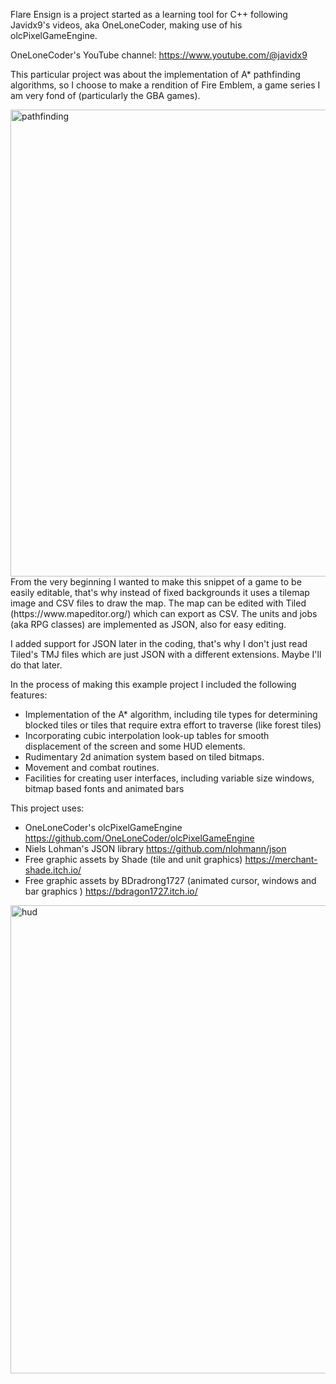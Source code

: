 Flare Ensign is a project started as a learning tool for C++ following Javidx9's videos, aka OneLoneCoder, making use of his olcPixelGameEngine.

OneLoneCoder's YouTube channel: https://www.youtube.com/@javidx9

This particular project was about the implementation of A* pathfinding algorithms, so I choose to make a rendition of Fire Emblem, a game series I am very fond of (particularly the GBA games).

<img width="1438" height="747" alt="pathfinding" src="https://github.com/user-attachments/assets/122c813f-c954-43be-8d53-308595881060" />
From the very beginning I wanted to make this snippet of a game to be easily editable, that's why instead of fixed backgrounds it uses a tilemap image and CSV files to draw the map. 
The map can be edited with Tiled (https://www.mapeditor.org/) which can export as CSV. The units and jobs (aka RPG classes) are implemented as JSON, also for easy editing. 

I added support for JSON later in the coding, that's why I don't just read Tiled's TMJ files which are just JSON with a different extensions. Maybe I'll do that later. <br>

In the process of making this example project I included the following features:
- Implementation of the A* algorithm, including tile types for determining blocked tiles or tiles that require extra effort to traverse (like forest tiles) 
- Incorporating cubic interpolation look-up tables for smooth displacement of the screen and some HUD elements.
- Rudimentary 2d animation system based on tiled bitmaps.
- Movement and combat routines.
- Facilities for creating user interfaces, including variable size windows, bitmap based fonts and animated bars 

This project uses:
- OneLoneCoder's olcPixelGameEngine
  https://github.com/OneLoneCoder/olcPixelGameEngine
- Niels Lohman's JSON library
  https://github.com/nlohmann/json
- Free graphic assets by Shade (tile and unit graphics)
  https://merchant-shade.itch.io/
- Free graphic assets by BDradrong1727 (animated cursor, windows and bar graphics )
  https://bdragon1727.itch.io/

<img width="1439" height="749" alt="hud" src="https://github.com/user-attachments/assets/f28d5137-9827-47e4-a5e3-e5c4399c19fb" />


